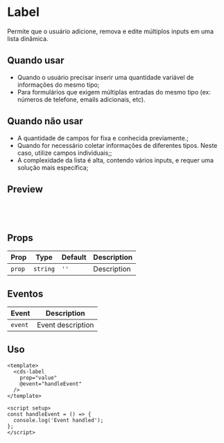 # Label

Permite que o usuário adicione, remova e edite múltiplos inputs em uma lista dinâmica.

## Quando usar

- Quando o usuário precisar inserir uma quantidade variável de informações do mesmo tipo;
- Para formulários que exigem múltiplas entradas do mesmo tipo (ex: números de telefone, emails adicionais, etc).

## Quando não usar

- A quantidade de campos for fixa e conhecida previamente.;
- Quando for necessário coletar informações de diferentes tipos. Neste caso, utilize campos individuais;;
- A complexidade da lista é alta, contendo vários inputs, e requer uma solução mais específica;

## Preview

<script setup>
import Label from '@/components/Label.vue';

const handleClick = () => {
  console.log('Component interaction');
};
</script>

<div class="demo-container">
  <Label />
</div>

## Props

| Prop | Type | Default | Description |
|------|------|---------|-------------|
| `prop` | `string` | `''` | Description |

## Eventos

| Event | Description |
|-------|-------------|
| `event` | Event description |

## Uso

```vue
<template>
  <cds-label
    prop="value"
    @event="handleEvent"
  />
</template>

<script setup>
const handleEvent = () => {
  console.log('Event handled');
};
</script>
```

<style scoped>
.demo-container {
  padding: 20px;
  border: 1px solid var(--vp-c-border);
  border-radius: 8px;
  margin: 16px 0;
}
</style>